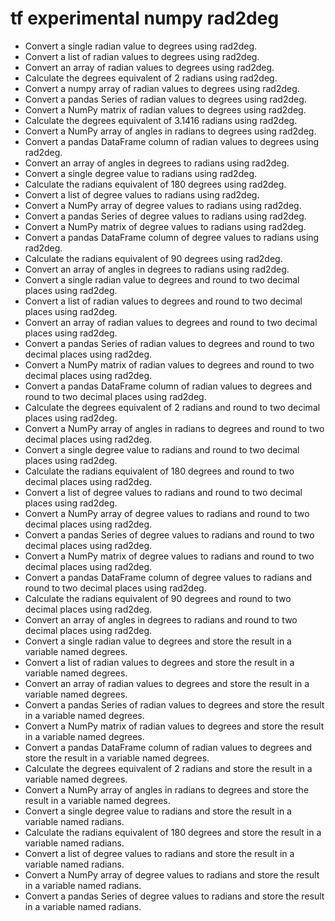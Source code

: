 # tf experimental numpy rad2deg

- Convert a single radian value to degrees using rad2deg.
- Convert a list of radian values to degrees using rad2deg.
- Convert an array of radian values to degrees using rad2deg.
- Calculate the degrees equivalent of 2 radians using rad2deg.
- Convert a numpy array of radian values to degrees using rad2deg.
- Convert a pandas Series of radian values to degrees using rad2deg.
- Convert a NumPy matrix of radian values to degrees using rad2deg.
- Calculate the degrees equivalent of 3.1416 radians using rad2deg.
- Convert a NumPy array of angles in radians to degrees using rad2deg.
- Convert a pandas DataFrame column of radian values to degrees using rad2deg.
- Convert an array of angles in degrees to radians using rad2deg.
- Convert a single degree value to radians using rad2deg.
- Calculate the radians equivalent of 180 degrees using rad2deg.
- Convert a list of degree values to radians using rad2deg.
- Convert a NumPy array of degree values to radians using rad2deg.
- Convert a pandas Series of degree values to radians using rad2deg.
- Convert a NumPy matrix of degree values to radians using rad2deg.
- Convert a pandas DataFrame column of degree values to radians using rad2deg.
- Calculate the radians equivalent of 90 degrees using rad2deg.
- Convert an array of angles in degrees to radians using rad2deg.
- Convert a single radian value to degrees and round to two decimal places using rad2deg.
- Convert a list of radian values to degrees and round to two decimal places using rad2deg.
- Convert an array of radian values to degrees and round to two decimal places using rad2deg.
- Convert a pandas Series of radian values to degrees and round to two decimal places using rad2deg.
- Convert a NumPy matrix of radian values to degrees and round to two decimal places using rad2deg.
- Convert a pandas DataFrame column of radian values to degrees and round to two decimal places using rad2deg.
- Calculate the degrees equivalent of 2 radians and round to two decimal places using rad2deg.
- Convert a NumPy array of angles in radians to degrees and round to two decimal places using rad2deg.
- Convert a single degree value to radians and round to two decimal places using rad2deg.
- Calculate the radians equivalent of 180 degrees and round to two decimal places using rad2deg.
- Convert a list of degree values to radians and round to two decimal places using rad2deg.
- Convert a NumPy array of degree values to radians and round to two decimal places using rad2deg.
- Convert a pandas Series of degree values to radians and round to two decimal places using rad2deg.
- Convert a NumPy matrix of degree values to radians and round to two decimal places using rad2deg.
- Convert a pandas DataFrame column of degree values to radians and round to two decimal places using rad2deg.
- Calculate the radians equivalent of 90 degrees and round to two decimal places using rad2deg.
- Convert an array of angles in degrees to radians and round to two decimal places using rad2deg.
- Convert a single radian value to degrees and store the result in a variable named degrees.
- Convert a list of radian values to degrees and store the result in a variable named degrees.
- Convert an array of radian values to degrees and store the result in a variable named degrees.
- Convert a pandas Series of radian values to degrees and store the result in a variable named degrees.
- Convert a NumPy matrix of radian values to degrees and store the result in a variable named degrees.
- Convert a pandas DataFrame column of radian values to degrees and store the result in a variable named degrees.
- Calculate the degrees equivalent of 2 radians and store the result in a variable named degrees.
- Convert a NumPy array of angles in radians to degrees and store the result in a variable named degrees.
- Convert a single degree value to radians and store the result in a variable named radians.
- Calculate the radians equivalent of 180 degrees and store the result in a variable named radians.
- Convert a list of degree values to radians and store the result in a variable named radians.
- Convert a NumPy array of degree values to radians and store the result in a variable named radians.
- Convert a pandas Series of degree values to radians and store the result in a variable named radians.